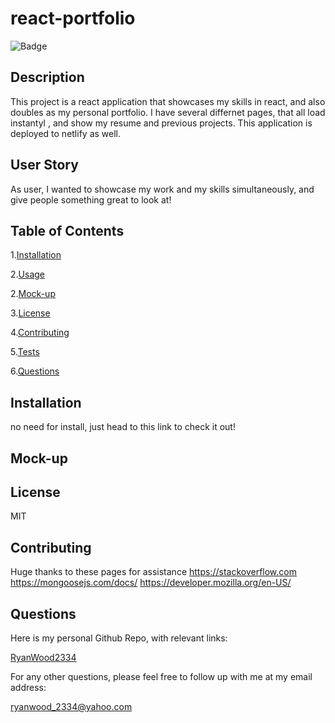 # react-portfolio

![Badge](https://img.shields.io/static/v1?label=License&message=MIT&color=<GREEN>)

## Description

This project is a react application that showcases my skills in react, and also doubles as my personal portfolio. I have several differnet pages, that all load instantyl , and show my resume and previous projects. This application is deployed to netlify as well.

## User Story

As user, I wanted to showcase my work and my skills simultaneously, and give people something great to look at!

## Table of Contents

1.[Installation](#installation)

2.[Usage](#usage)

2.[Mock-up](#mockup)

3.[License](#license)

4.[Contributing](#contributing)

5.[Tests](#tests)

6.[Questions](#questions)

## Installation

no need for install, just head to this link to check it out!

## Mock-up

## License

MIT

## Contributing

Huge thanks to these pages for assistance
https://stackoverflow.com
https://mongoosejs.com/docs/
https://developer.mozilla.org/en-US/

## Questions

Here is my personal Github Repo, with relevant links:

[RyanWood2334](https://github.com/RyanWood2334)

For any other questions, please feel free to follow up with me at my email address:

ryanwood_2334@yahoo.com
